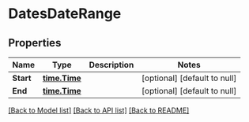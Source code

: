 # DatesDateRange

## Properties
Name | Type | Description | Notes
------------ | ------------- | ------------- | -------------
**Start** | [**time.Time**](time.Time.md) |  | [optional] [default to null]
**End** | [**time.Time**](time.Time.md) |  | [optional] [default to null]

[[Back to Model list]](../README.md#documentation-for-models) [[Back to API list]](../README.md#documentation-for-api-endpoints) [[Back to README]](../README.md)



